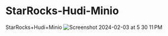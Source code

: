# StarRocks-Hudi-Minio
StarRocks+Hudi+Minio
![Screenshot 2024-02-03 at 5 30 11 PM](https://github.com/soumilshah1995/StarRocks-Hudi-Minio/assets/39345855/2c1747d2-866f-4fa4-a265-1a98ba1dfe98)

